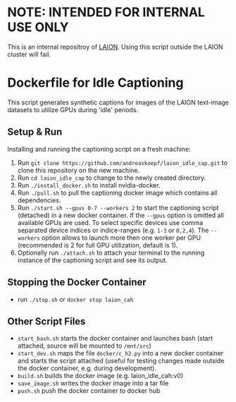 # NOTE: INTENDED FOR INTERNAL USE ONLY

This is an internal repositroy of [LAION](https://laion.ai/). Using this script outside the LAION cluster will fail.


# Dockerfile for Idle Captioning

This script generates synthetic captions for images of the LAION text-image datasets to utilize GPUs during 'idle' periods.

## Setup & Run

Installing and running the captioning script on a fresh machine:

1. Run `git clone https://github.com/andreaskoepf/laion_idle_cap.git` to clone this repository on the new machine.
2. Run `cd laion_idle_cap` to change to the newly created directory.
3. Run `./install_docker.sh` to install nvidia-docker.
4. Run `./pull.sh` to pull the captioning docker image which contains all dependencies.
5. Run `./start.sh --gpus 0-7 --workers 2` to start the captioning script (detached) in a new docker container. If the `--gpus` option is omitted all available GPUs are used. To select specific devices use comma separated device indices or indice-ranges (e.g. `1-3` or `0,2,4`). The `--workers` option allows to launch more then one worker per GPU (recommended is 2 for full GPU utilization, default is 1).
6. Optionally run `./attach.sh` to attach your terminal to the running instance of the captioning script and see its output.

## Stopping the Docker Container
- run `./stop.sh` or `docker stop laion_cah`

## Other Script Files

- `start_bash.sh` starts the docker container and launches bash (start attached, source will be mounted to `/mnt/src`)
- `start_dev.sh` maps the file `docker/c_h2.py` into a new docker container and starts the script attached (useful for testing changes made outside the docker container, e.g. during development).
- `build.sh` builds the docker image (e.g. laion_idle_cah:v0)
- `save_image.sh` writes the docker image into a tar file
- `push.sh` push the docker container to docker hub
